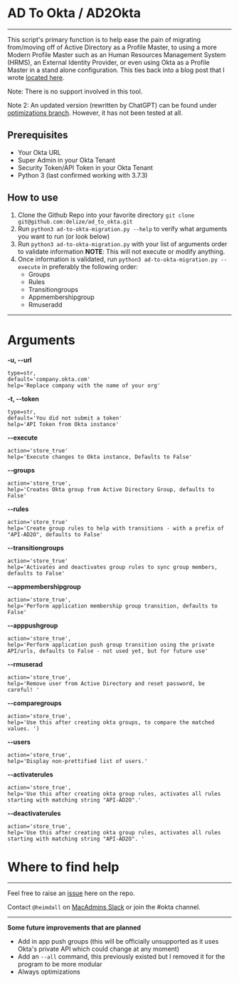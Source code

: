 # AD To Okta / AD2Okta
-----------------------

This script's primary function is to help ease the pain of migrating from/moving off of Active Directory as a Profile Master, to using a more Modern Profile Master such as an Human Resources Management System (HRMS), an External Identity Provider, or even using Okta as a Profile Master in a stand alone configuration. This ties back into a blog post that I wrote [located here](https://andrewdoering.org/blog/2020/08/08/transitioning-to-okta-from-active-directory-new-directory-service-infrastructure/).

Note: There is no support involved in this tool.

Note 2: An updated version (rewritten by ChatGPT) can be found under [optimizations branch](https://github.com/delize/ad_to_okta/blob/optimizations/ad-to-okta-migration.py). However, it has not been tested at all.

## Prerequisites

* Your Okta URL
* Super Admin in your Okta Tenant 
* Security Token/API Token in your Okta Tenant
* Python 3  (last confirmed working with 3.7.3)

## How to use

1. Clone the Github Repo into your favorite directory
 `git clone git@github.com:delize/ad_to_okta.git`
2. Run `python3 ad-to-okta-migration.py --help` to verify what arguments you want to run (or look below)
3. Run `python3 ad-to-okta-migration.py` with your list of arguments order to validate information
   **NOTE**: This will not execute or modify anything.
4. Once information is validated, run `python3 ad-to-okta-migration.py --execute` in preferably the following order:
    * Groups
    * Rules
    * Transitiongroups
    * Appmembershipgroup
    * Rmuseradd






--------------------

# Arguments

**-u, --url**
```
type=str,
default='company.okta.com'
help='Replace company with the name of your org'
```
**-t, --token**
```
type=str,
default='You did not submit a token'
help='API Token from Okta instance'
```
**--execute**
```
action='store_true'
help='Execute changes to Okta instance, Defaults to False'
```
**--groups**
```
action='store_true',
help='Creates Okta group from Active Directory Group, defaults to False'
```
**--rules**
```
action='store_true'
help='Create group rules to help with transitions - with a prefix of "API-AD2O", defaults to False'
```
**--transitiongroups**
```
action='store_true'
help='Activates and deactivates group rules to sync group members, defaults to False'
```
**--appmembershipgroup**
```
action='store_true',
help='Perform application membership group transition, defaults to False'
```
**--apppushgroup**
```
action='store_true',
help='Perform application push group transition using the private API/urls, defaults to False - not used yet, but for future use'
```
**--rmuserad**
```
action='store_true',
help='Remove user from Active Directory and reset password, be careful! '
```
**--comparegroups**
```
action='store_true',
help='Use this after creating okta groups, to compare the matched values. ')
```
**--users** 
```
action='store_true',
help='Display non-prettified list of users.'
```
**--activaterules**
```
action='store_true',
help='Use this after creating okta group rules, activates all rules starting with matching string "API-AD2O".'
```
**--deactivaterules**
```
action='store_true',
help='Use this after creating okta group rules, activates all rules starting with matching string "API-AD2O". '
```

# Where to find help
-------------

Feel free to raise an [issue](https://github.com/delize/ad_to_okta/issues) here on the repo.

Contact `@heimdall` on [MacAdmins Slack](https://www.macadmins.org/) or join the #okta channel.

-----

**Some future improvements that are planned**

* Add in app push groups (this will be officially unsupported as it uses Okta's private API which could change at any moment)
* Add an `--all` command, this previously existed but I removed it for the program to be more modular
* Always optimizations
